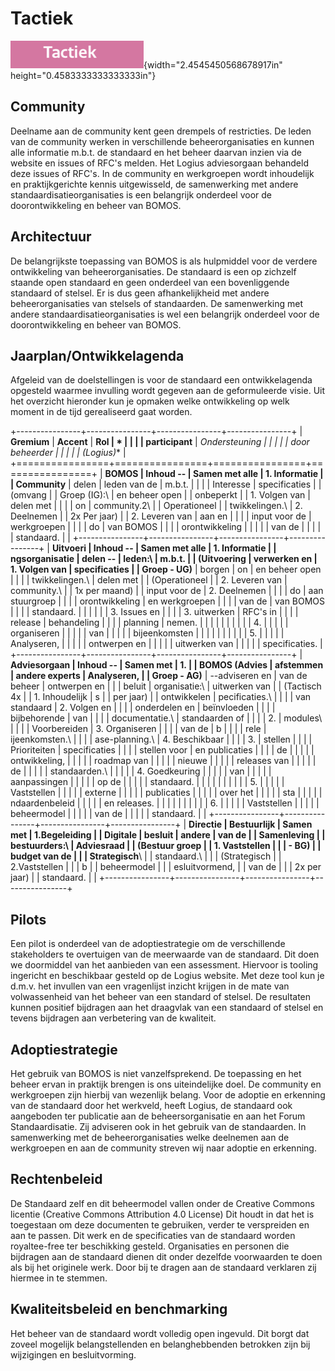 

# Tactiek

![](images/image7.png){width="2.4545450568678917in"
height="0.4583333333333333in"}

## Community

Deelname aan de community kent geen drempels of restricties. De leden
van de community werken in verschillende beheerorganisaties en kunnen
alle informatie m.b.t. de standaard en het beheer daarvan inzien via de
website en issues of RFC\'s melden. Het Logius adviesorgaan behandeld
deze issues of RFC's. In de community en werkgroepen wordt inhoudelijk
en praktijkgerichte kennis uitgewisseld, de samenwerking met andere
standaardisatieorganisaties is een belangrijk onderdeel voor de
doorontwikkeling en beheer van BOMOS.

## Architectuur

De belangrijkste toepassing van BOMOS is als hulpmiddel voor de verdere
ontwikkeling van beheerorganisaties. De standaard is een op zichzelf
staande open standaard en geen onderdeel van een bovenliggende standaard
of stelsel. Er is dus geen afhankelijkheid met andere beheerorganisaties
van stelsels of standaarden. De samenwerking met andere
standaardisatieorganisaties is wel een belangrijk onderdeel voor de
doorontwikkeling en beheer van BOMOS.

## Jaarplan/Ontwikkelagenda

Afgeleid van de doelstellingen is voor de standaard een ontwikkelagenda
opgesteld waarmee invulling wordt gegeven aan de geformuleerde visie.
Uit het overzicht hieronder kun je opmaken welke ontwikkeling op welk
moment in de tijd gerealiseerd gaat worden.

+----------------+----------------+----------------+----------------+
| **Gremium**    | **Accent**     | **Rol          | *              |
|                |                | participant**  | *Ondersteuning |
|                |                |                | door beheerder |
|                |                |                | (Logius)**     |
+================+================+================+================+
| **BOMOS        | Inhoud --      | Samen met alle | 1\. Informatie |
| Community**    | delen          | leden van de   | m.b.t.         |
|                |                | Interesse      | specificaties  |
| (omvang        |                | Groep (IG):\   | en beheer open |
| onbeperkt      |                | 1. Volgen van  | delen met      |
|                |                | on             | community.2\   |
| Operationeel   |                | twikkelingen.\ | 2. Deelnemen   |
| 2x Per jaar)   |                | 2. Leveren van | aan en         |
|                |                | input voor de  | werkgroepen    |
|                |                | do             | van BOMOS      |
|                |                | orontwikkeling |                |
|                |                | van de         |                |
|                |                | standaard.     |                |
+----------------+----------------+----------------+----------------+
| **Uitvoeri     | Inhoud --      | Samen met alle | 1\. Informatie |
| ngsorganisatie | delen --       | leden:\        | m.b.t.         |
| (Uitvoering    | verwerken en   | 1. Volgen van  | specificaties  |
| Groep - UG)**  | borgen         | on             | en beheer open |
|                |                | twikkelingen.\ | delen met      |
| (Operationeel  |                | 2. Leveren van | community.\    |
| 1x per maand)  |                | input voor de  | 2. Deelnemen   |
|                |                | do             | aan stuurgroep |
|                |                | orontwikkeling | en werkgroepen |
|                |                | van de         | van BOMOS      |
|                |                | standaard.     |                |
|                |                |                | 3\. Issues en  |
|                |                | 3\. uitwerken  | RFC's in       |
|                |                | release        | behandeling    |
|                |                | planning       | nemen.         |
|                |                |                |                |
|                |                |                | 4\.            |
|                |                |                | organiseren    |
|                |                |                | van            |
|                |                |                | bijeenkomsten  |
|                |                |                |                |
|                |                |                | 5\.            |
|                |                |                | Analyseren,    |
|                |                |                | ontwerpen en   |
|                |                |                | uitwerken van  |
|                |                |                | specificaties. |
+----------------+----------------+----------------+----------------+
| **Adviesorgaan | Inhoud --      | Samen met      | 1\.            |
| BOMOS (Advies  | afstemmen      | andere experts | Analyseren,    |
| Groep - AG)**  | --adviseren en | van de beheer  | ontwerpen en   |
|                | beluit         | organisatie:\  | uitwerken van  |
| (Tactisch 4x   |                | 1. Inhoudelijk | s              |
| per jaar)      |                | ontwikkelen    | pecificaties.\ |
|                |                | van standaard  | 2. Volgen en   |
|                |                | onderdelen en  | beïnvloeden    |
|                |                | bijbehorende   | van            |
|                |                | documentatie.\ | standaarden of |
|                |                | 2.             | modules\       |
|                |                | Voorbereiden   | 3. Organiseren |
|                |                | van de         | b              |
|                |                | rele           | ijeenkomsten.\ |
|                |                | ase-planning.\ | 4. Beschikbaar |
|                |                | 3.             | stellen        |
|                |                | Prioriteiten   | specificaties  |
|                |                | stellen voor   | en publicaties |
|                |                | de             |                |
|                |                | ontwikkeling,  |                |
|                |                | roadmap van    |                |
|                |                | nieuwe         |                |
|                |                | releases van   |                |
|                |                | de             |                |
|                |                | standaarden.\  |                |
|                |                | 4. Goedkeuring |                |
|                |                | van            |                |
|                |                | aanpassingen   |                |
|                |                | op de          |                |
|                |                | standaard.     |                |
|                |                |                |                |
|                |                | 5\.            |                |
|                |                | Vaststellen    |                |
|                |                | externe        |                |
|                |                | publicaties    |                |
|                |                | over het       |                |
|                |                | sta            |                |
|                |                | ndaardenbeleid |                |
|                |                | en releases.   |                |
|                |                |                |                |
|                |                | 6\.            |                |
|                |                | Vaststellen    |                |
|                |                | beheermodel    |                |
|                |                | van de         |                |
|                |                | standaard.     |                |
+----------------+----------------+----------------+----------------+
| **Directie     | Bestuurlijk    | Samen met      | 1.Begeleiding  |
| Digitale       | besluit        | andere         | van de         |
| Samenleving    |                | bestuurders:\  | Adviesraad     |
| (Bestuur groep |                | 1. Vaststellen |                |
| - BG)          |                | budget van de  |                |
| Strategisch**\ |                | standaard.\    |                |
| (Strategisch   |                | 2.Vaststellen  |                |
| b              |                | beheermodel    |                |
| esluitvormend, |                | van de         |                |
| 2x per jaar)   |                | standaard.     |                |
+----------------+----------------+----------------+----------------+

## Pilots

Een pilot is onderdeel van de adoptiestrategie om de verschillende
stakeholders te overtuigen van de meerwaarde van de standaard. Dit doen
we doormiddel van het aanbieden van een assessment. Hiervoor is tooling
ingericht en beschikbaar gesteld op de Logius website. Met deze tool kun
je d.m.v. het invullen van een vragenlijst inzicht krijgen in de mate
van volwassenheid van het beheer van een standard of stelsel. De
resultaten kunnen positief bijdragen aan het draagvlak van een standaard
of stelsel en tevens bijdragen aan verbetering van de kwaliteit.

## Adoptiestrategie

Het gebruik van BOMOS is niet vanzelfsprekend. De toepassing en het
beheer ervan in praktijk brengen is ons uiteindelijke doel. De community
en werkgroepen zijn hierbij van wezenlijk belang. Voor de adoptie en
erkenning van de standaard door het werkveld, heeft Logius, de standaard
ook aangeboden ter publicatie aan de beheersorganisatie en aan het Forum
Standaardisatie. Zij adviseren ook in het gebruik van de standaarden. In
samenwerking met de beheerorganisaties welke deelnemen aan de
werkgroepen en aan de community streven wij naar adoptie en erkenning.

## Rechtenbeleid

De Standaard zelf en dit beheermodel vallen onder de Creative Commons
licentie (Creative Commons Attribution 4.0 License) Dit houdt in dat het
is toegestaan om deze documenten te gebruiken, verder te verspreiden en
aan te passen. Dit werk en de specificaties van de standaard worden
royaltee-free ter beschikking gesteld. Organisaties en personen die
bijdragen aan de standaard dienen dit onder dezelfde voorwaarden te doen
als bij het originele werk. Door bij te dragen aan de standaard
verklaren zij hiermee in te stemmen.

## Kwaliteitsbeleid en benchmarking

Het beheer van de standaard wordt volledig open ingevuld. Dit borgt dat
zoveel mogelijk belangstellenden en belanghebbenden betrokken zijn bij
wijzigingen en besluitvorming.
